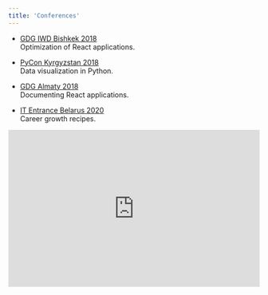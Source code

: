 ```yaml
---
title: 'Conferences'
---
```


- <a href="https://www.meetup.com/ru-RU/GDG-Bishkek/events/248656536/" target="_blank" rel="noopener noreferrer">GDG IWD Bishkek 2018</a><br/>Optimization of React applications.

- <a href="https://pyconkg.com/" target="_blank" rel="noopener noreferrer">PyCon Kyrgyzstan 2018</a><br/>Data visualization in Python.

- <a href="https://m.facebook.com/GDGAlmaty/posts/2286677874707203" target="_blank" rel="noopener noreferrer">GDG Almaty 2018</a><br/>Documenting React applications.

- <a href="https://entrance.by/" target="_blank" rel="noopener noreferrer">IT Entrance Belarus 2020</a><br/>Career growth recipes.

<div class="call-to-action">
<iframe style="display:block; margin: 0 auto; max-width: 100%;" width="560" height="315" src="https://www.youtube.com/embed/lvny7WmSwDs" frameBorder="0" allow="accelerometer; autoplay; clipboard-write; encrypted-media; gyroscope; picture-in-picture" allowFullScreen>
</div>